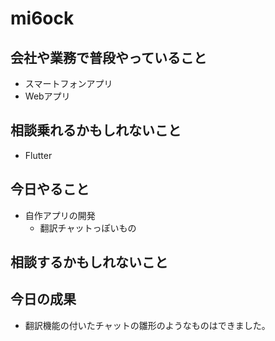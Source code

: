 # mi6ock 

## 会社や業務で普段やっていること

- スマートフォンアプリ
- Webアプリ

## 相談乗れるかもしれないこと

- Flutter

## 今日やること

- 自作アプリの開発
  - 翻訳チャットっぽいもの

## 相談するかもしれないこと


## 今日の成果

- 翻訳機能の付いたチャットの雛形のようなものはできました。

